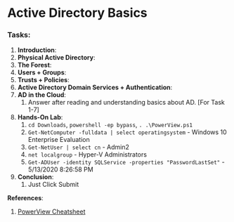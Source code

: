 # Active Directory Basics

### **Tasks:**

1. **Introduction**:
2. **Physical Active Directory**:
3. **The Forest**:
4. **Users + Groups**:
5. **Trusts + Policies**:
6. **Active Directory Domain Services + Authentication**:
7. **AD in the Cloud**:
   1. Answer after reading and understanding basics about AD. \[For Task 1-7]
8. **Hands-On Lab**:
   1. `cd Downloads`, `powershell -ep bypass`, `. .\PowerView.ps1`
   2. `Get-NetComputer -fulldata | select operatingsystem` - Windows 10 Enterprise Evaluation
   3. `Get-NetUser | select cn` - Admin2
   4. `net localgroup` - Hyper-V Administrators
   5. `Get-ADUser -identity SQLService -properties "PasswordLastSet"` - 5/13/2020 8:26:58 PM
9. **Conclusion**:
   1. Just Click Submit

**References**:

1. [PowerView Cheatsheet](https://gist.github.com/HarmJ0y/184f9822b195c52dd50c379ed3117993)
